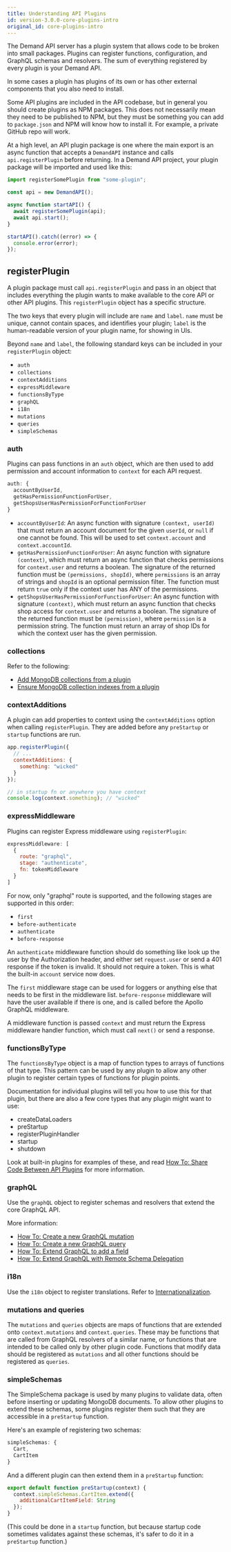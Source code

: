 ```yaml
---
title: Understanding API Plugins
id: version-3.0.0-core-plugins-intro
original_id: core-plugins-intro
---
```


The Demand API server has a plugin system that allows code to be broken into small packages. Plugins can register functions, configuration, and GraphQL schemas and resolvers. The sum of everything registered by every plugin is your Demand API.

In some cases a plugin has plugins of its own or has other external components that you also need to install.

Some API plugins are included in the API codebase, but in general you should create plugins as NPM packages. This does not necessarily mean they need to be published to NPM, but they must be something you can add to `package.json` and NPM will know how to install it. For example, a private GitHub repo will work.

At a high level, an API plugin package is one where the main export is an async function that accepts a `DemandAPI` instance and calls `api.registerPlugin` before returning. In a Demand API project, your plugin package will be imported and used like this:

```js
import registerSomePlugin from "some-plugin";

const api = new DemandAPI();

async function startAPI() {
  await registerSomePlugin(api);
  await api.start();
}

startAPI().catch((error) => {
  console.error(error);
});
```

## registerPlugin

A plugin package must call `api.registerPlugin` and pass in an object that includes everything the plugin wants to make available to the core API or other API plugins. This `registerPlugin` object has a specific structure.

The two keys that every plugin will include are `name` and `label`. `name` must be unique, cannot contain spaces, and identifies your plugin; `label` is the human-readable version of your plugin name, for showing in UIs.

Beyond `name` and `label`, the following standard keys can be included in your `registerPlugin` object:

- `auth`
- `collections`
- `contextAdditions`
- `expressMiddleware`
- `functionsByType`
- `graphQL`
- `i18n`
- `mutations`
- `queries`
- `simpleSchemas`

### auth

Plugins can pass functions in an `auth` object, which are then used to add permission and account information to `context` for each API request.

```js
auth: {
  accountByUserId,
  getHasPermissionFunctionForUser,
  getShopsUserHasPermissionForFunctionForUser
}
```

- `accountByUserId`: An async function with signature `(context, userId)` that must return an account document for the given `userId`, or `null` if one cannot be found. This will be used to set `context.account` and `context.accountId`.
- `getHasPermissionFunctionForUser`: An async function with signature `(context)`, which must return an async function that checks permissions for `context.user` and returns a boolean. The signature of the returned function must be `(permissions, shopId)`, where `permissions` is an array of strings and `shopId` is an optional permission filter. The function must return `true` only if the context user has ANY of the permissions.
- `getShopsUserHasPermissionForFunctionForUser`: An async function with signature `(context)`, which must return an async function that checks shop access for `context.user` and returns a boolean. The signature of the returned function must be `(permission)`, where `permission` is a permission string. The function must return an array of shop IDs for which the context user has the given permission.

### collections

Refer to the following:

- [Add MongoDB collections from a plugin](./dev-how-do-i#add-mongodb-collections-from-a-plugin)
- [Ensure MongoDB collection indexes from a plugin](./dev-how-do-i#ensure-mongodb-collection-indexes-from-a-plugin)

### contextAdditions

A plugin can add properties to context using the `contextAdditions` option when calling `registerPlugin`. They are added before any `preStartup` or `startup` functions are run.

```js
app.registerPlugin({
  // ...
  contextAdditions: {
    something: "wicked"
  }
});
```

```js
// in startup fn or anywhere you have context
console.log(context.something); // "wicked"
```

### expressMiddleware

Plugins can register Express middleware using `registerPlugin`:

```js
expressMiddleware: [
  {
    route: "graphql",
    stage: "authenticate",
    fn: tokenMiddleware
  }
]
```

For now, only "graphql" route is supported, and the following stages are supported in this order:
- `first`
- `before-authenticate`
- `authenticate`
- `before-response`

An `authenticate` middleware function should do something like look up the user by the Authorization header, and either set `request.user` or send a 401 response if the token is invalid. It should not require a token. This is what the built-in `account` service now does.

The `first` middleware stage can be used for loggers or anything else that needs to be first in the middleware list. `before-response` middleware will have the user available if there is one, and is called before the Apollo GraphQL middleware.

A middleware function is passed `context` and must return the Express middleware handler function, which must call `next()` or send a response.

### functionsByType

The `functionsByType` object is a map of function types to arrays of functions of that type. This pattern can be used by any plugin to allow any other plugin to register certain types of functions for plugin points.

Documentation for individual plugins will tell you how to use this for that plugin, but there are also a few core types that any plugin might want to use:

- createDataLoaders
- preStartup
- registerPluginHandler
- startup
- shutdown

Look at built-in plugins for examples of these, and read [How To: Share Code Between API Plugins](./how-to-share-code-between-plugins) for more information.

### graphQL

Use the `graphQL` object to register schemas and resolvers that extend the core GraphQL API.

More information:
- [How To: Create a new GraphQL mutation](./graphql-create-mutation)
- [How To: Create a new GraphQL query](./graphql-create-query)
- [How To: Extend GraphQL to add a field](./how-to-extend-graphql-to-add-field)
- [How To: Extend GraphQL with Remote Schema Delegation](./how-to-extend-graphql-with-remote-schema)

### i18n

Use the `i18n` object to register translations. Refer to [Internationalization](./internationalization).

### mutations and queries

The `mutations` and `queries` objects are maps of functions that are extended onto `context.mutations` and `context.queries`. These may be functions that are called from GraphQL resolvers of a similar name, or functions that are intended to be called only by other plugin code. Functions that modify data should be registered as `mutations` and all other functions should be registered as `queries`.

### simpleSchemas

The SimpleSchema package is used by many plugins to validate data, often before inserting or updating MongoDB documents. To allow other plugins to extend these schemas, some plugins register them such that they are accessible in a `preStartup` function.

Here's an example of registering two schemas:

```js
simpleSchemas: {
  Cart,
  CartItem
}
```

And a different plugin can then extend them in a `preStartup` function:

```js
export default function preStartup(context) {
  context.simpleSchemas.CartItem.extend({
    additionalCartItemField: String
  });
}
```

(This could be done in a `startup` function, but because startup code sometimes validates against these schemas, it's safer to do it in a `preStartup` function.)

